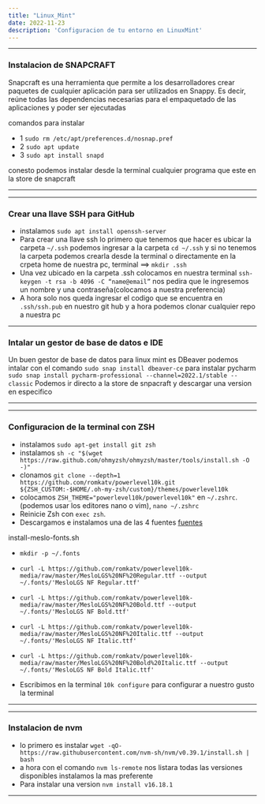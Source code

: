 ```yaml
---
title: "Linux_Mint"
date: 2022-11-23
description: 'Configuracion de tu entorno en LinuxMint'
---
```


---  

### Instalacion de SNAPCRAFT

Snapcraft es una herramienta que permite a los desarrolladores crear paquetes de cualquier aplicación para ser utilizados en Snappy. Es decir, reúne todas las dependencias necesarias para el empaquetado de las aplicaciones y poder ser ejecutadas

comandos para instalar 

- 1 `sudo rm /etc/apt/preferences.d/nosnap.pref`
- 2 `sudo apt update`
- 3 `sudo apt install snapd`

conesto podemos instalar desde la terminal cualquier programa que este en la store de snapcraft

---

---
### Crear una llave SSH para GitHub

- instalamos `sudo apt install openssh-server`
- Para crear una llave ssh lo primero que tenemos que hacer es ubicar la carpeta `~/.ssh` podemos ingresar a la carpeta `cd ~/.ssh` y si no tenemos la carpeta podemos crearla desde la terminal o directamente en la crpeta home de nuestra pc, terminal ==> `mkdir .ssh`
- Una vez ubicado en la carpeta .ssh colocamos en nuestra terminal `ssh-keygen -t rsa -b 4096 -C “name@email”` nos pedira que le ingresemos un nombre y una contraseña(colocamos a nuestra preferencia)
- A hora solo nos queda ingresar el codigo que se encuentra en `.ssh/ssh.pub` en nuestro git hub y a hora podemos clonar cualquier repo a nuestra pc 

---  

### Intalar un gestor de base de datos e IDE

Un buen gestor de base de datos para linux mint es DBeaver podemos intalar con el comando `sudo snap install dbeaver-ce`
para instalar pycharm `sudo snap install pycharm-professional --channel=2022.1/stable --classic`
Podemos ir directo a la store de snpacraft y descargar una version en especifico

---

---  

### Configuracion de la terminal con ZSH
- instalamos `sudo apt-get install git zsh`
- instalamos `sh -c "$(wget https://raw.github.com/ohmyzsh/ohmyzsh/master/tools/install.sh -O -)"`
- clonamos `git clone --depth=1 https://github.com/romkatv/powerlevel10k.git ${ZSH_CUSTOM:-$HOME/.oh-my-zsh/custom}/themes/powerlevel10k`
- colocamos `ZSH_THEME="powerlevel10k/powerlevel10k"` en `~/.zshrc`. (podemos usar los editores nano o vim), `nano ~/.zshrc`
- Reinicie Zsh con `exec zsh`.
- Descargamos e instalamos una de las 4 fuentes [fuentes](https://github.com/romkatv/powerlevel10k#meslo-nerd-font-patched-for-powerlevel10k)

install-meslo-fonts.sh

- `mkdir -p ~/.fonts`

- `curl -L https://github.com/romkatv/powerlevel10k-media/raw/master/MesloLGS%20NF%20Regular.ttf --output ~/.fonts/'MesloLGS NF Regular.ttf'`
- `curl -L https://github.com/romkatv/powerlevel10k-media/raw/master/MesloLGS%20NF%20Bold.ttf --output ~/.fonts/'MesloLGS NF Bold.ttf'`
- `curl -L https://github.com/romkatv/powerlevel10k-media/raw/master/MesloLGS%20NF%20Italic.ttf --output ~/.fonts/'MesloLGS NF Italic.ttf'`
- `curl -L https://github.com/romkatv/powerlevel10k-media/raw/master/MesloLGS%20NF%20Bold%20Italic.ttf --output ~/.fonts/'MesloLGS NF Bold Italic.ttf'`

- Escribimos en la terminal `10k configure` para configurar a nuestro gusto la terminal
---

---  

### Instalacion de nvm

- lo primero es instalar `wget -qO- https://raw.githubusercontent.com/nvm-sh/nvm/v0.39.1/install.sh | bash`
- a hora con el comando `nvm ls-remote` nos listara todas las versiones disponibles instalamos la mas preferente 
- Para instalar una version `nvm install v16.18.1` 


---
